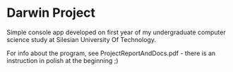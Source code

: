 # Darwin Project

Simple console app developed on first year of my undergraduate computer science study at Silesian University Of Technology.

For info about the program, see ProjectReportAndDocs.pdf - there is an instruction in polish at the beginning ;)